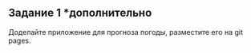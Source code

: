 ## Задание 1 *дополнительно

Доделайте приложение для прогноза погоды, разместите его на git pages.
